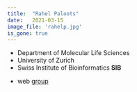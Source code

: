 ```yaml
---
title:  "Rahel Paloots"
date:   2021-03-15
image_file: 'rahelp.jpg'
is_gone: true
---
```


* Department of Molecular Life Sciences  
* University of Zurich  
* Swiss Institute of Bioinformatics **SIB**

<!--more-->

* web [group](https://info.baudisgroup.org)  
